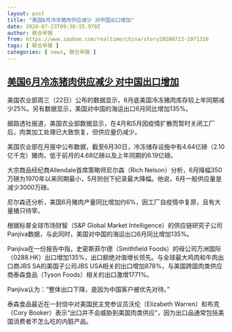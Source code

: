 ```yaml
---
layout: post
title: "美国6月冷冻猪肉供应减少 对中国出口增加"
date: 2020-07-23T09:30:15.970Z
author: 联合早报
from: https://www.zaobao.com/realtime/china/story20200723-1071338
tags: [ 联合早报 ]
categories: [ news, 联合早报 ]
---
```

<!--1595523120000-->
[美国6月冷冻猪肉供应减少 对中国出口增加](https://www.zaobao.com/realtime/china/story20200723-1071338)
------

<div>
<p>美国农业部周三（22日）公布的数据显示，6月底美国冷冻猪肉库存较上年同期减少25%。另有数据显示，美国对中国的海运出口6月同比增加135%。</p><p>据路透社报道，美国农业部数据显示，在4月和5月因疫情扩散而暂时关闭工厂后，肉类加工处理已大致恢复，但供应量仍减少。</p><p>美国农业部在月报中公布数据，截至6月30日，冷冻储存设施中有4.64亿磅（2.10亿千克）猪肉，低于前月的4.68亿磅以及上年同期的6.19亿磅。</p><section id="imu"><div id="dfp-ad-imu1-wrapper" class="dfp-tag-wrapper"><div id="dfp-ad-imu1" class="dfp-tag-wrapper"></div></div></section><p>大宗商品经纪商Allendale首席策略师尼尔森（Rich Nelson）分析，6月降幅350万磅为1970年以来同期最小，5月则创下纪录最大降幅。他说，6月一般供应量是减少3000万磅。</p><p>尼尔森还分析，美国6月猪肉产量同比增加约6%，因工厂自疫情中复原，且有大量猪只待宰。</p><p>根据标普全球市场财智（S&P Global Market Intelligence）的供应链研究子公司Panjiva数据，与此同时，美国对中国的海运出口6月同比增加135%。</p><p>Panjiva在一份报告中指，史密斯菲尔德（Smithfield Foods）的母公司万洲国际 （0288.HK）出口增加135%，出口额绝对值增长领先。与全球最大鸡肉和牛肉出口商JBS SA的美国子公司JBS USA相关的出口增加878%，与美国跨国肉类供应商泰森食品（Tyson Foods）相关的出口激增1771%。</p><div id="innity-in-post"></div><div id="dfp-ad-midarticlespecial-wrapper" class="dfp-tag-wrapper"><div id="dfp-ad-midarticlespecial" class="dfp-tag-wrapper"></div></div><p>Panjiva认为：“整体出口下降，是因为中国客户被优先对待。”</p><p>泰森食品最近在一封信中对美国民主党参议员沃伦（Elizabeth Warren）和布克（Cory Booker）表示“出口并不会威胁到美国肉类供应”，因为出口品通常包括美国消费者不怎么吃的内脏产品。</p>
</div>
